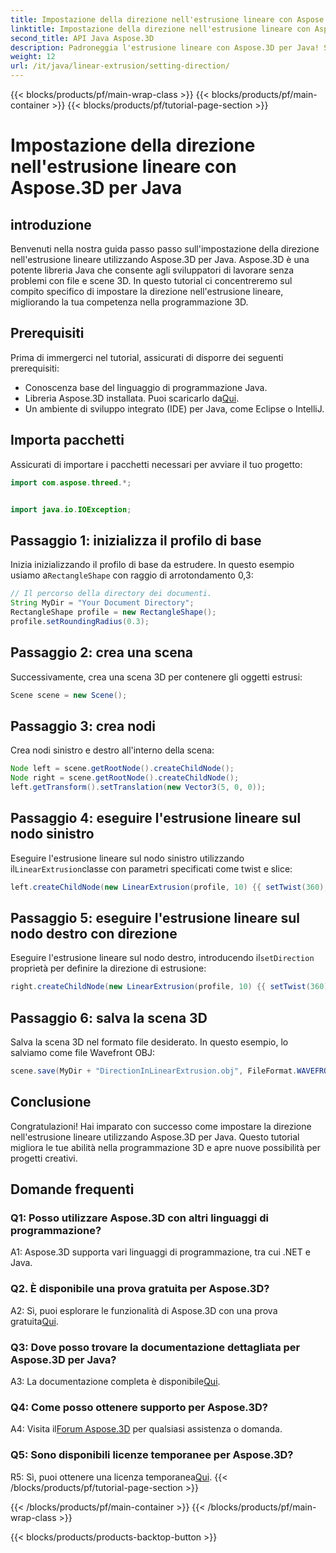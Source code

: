 ```yaml
---
title: Impostazione della direzione nell'estrusione lineare con Aspose.3D per Java
linktitle: Impostazione della direzione nell'estrusione lineare con Aspose.3D per Java
second_title: API Java Aspose.3D
description: Padroneggia l'estrusione lineare con Aspose.3D per Java! Segui la nostra guida per una programmazione 3D senza interruzioni. Scaricalo ora per un'esperienza accattivante.
weight: 12
url: /it/java/linear-extrusion/setting-direction/
---
```


{{< blocks/products/pf/main-wrap-class >}}
{{< blocks/products/pf/main-container >}}
{{< blocks/products/pf/tutorial-page-section >}}

# Impostazione della direzione nell'estrusione lineare con Aspose.3D per Java

## introduzione

Benvenuti nella nostra guida passo passo sull'impostazione della direzione nell'estrusione lineare utilizzando Aspose.3D per Java. Aspose.3D è una potente libreria Java che consente agli sviluppatori di lavorare senza problemi con file e scene 3D. In questo tutorial ci concentreremo sul compito specifico di impostare la direzione nell'estrusione lineare, migliorando la tua competenza nella programmazione 3D.

## Prerequisiti

Prima di immergerci nel tutorial, assicurati di disporre dei seguenti prerequisiti:

- Conoscenza base del linguaggio di programmazione Java.
-  Libreria Aspose.3D installata. Puoi scaricarlo da[Qui](https://releases.aspose.com/3d/java/).
- Un ambiente di sviluppo integrato (IDE) per Java, come Eclipse o IntelliJ.

## Importa pacchetti

Assicurati di importare i pacchetti necessari per avviare il tuo progetto:

```java
import com.aspose.threed.*;


import java.io.IOException;
```

## Passaggio 1: inizializza il profilo di base

 Inizia inizializzando il profilo di base da estrudere. In questo esempio usiamo a`RectangleShape` con raggio di arrotondamento 0,3:

```java
// Il percorso della directory dei documenti.
String MyDir = "Your Document Directory";
RectangleShape profile = new RectangleShape();
profile.setRoundingRadius(0.3);
```

## Passaggio 2: crea una scena

Successivamente, crea una scena 3D per contenere gli oggetti estrusi:

```java
Scene scene = new Scene();
```

## Passaggio 3: crea nodi

Crea nodi sinistro e destro all'interno della scena:

```java
Node left = scene.getRootNode().createChildNode();
Node right = scene.getRootNode().createChildNode();
left.getTransform().setTranslation(new Vector3(5, 0, 0));
```

## Passaggio 4: eseguire l'estrusione lineare sul nodo sinistro

 Eseguire l'estrusione lineare sul nodo sinistro utilizzando il`LinearExtrusion`classe con parametri specificati come twist e slice:

```java
left.createChildNode(new LinearExtrusion(profile, 10) {{ setTwist(360); setSlices(100); }});
```

## Passaggio 5: eseguire l'estrusione lineare sul nodo destro con direzione

 Eseguire l'estrusione lineare sul nodo destro, introducendo il`setDirection` proprietà per definire la direzione di estrusione:

```java
right.createChildNode(new LinearExtrusion(profile, 10) {{ setTwist(360); setSlices(100); setDirection(new Vector3(0.3, 0.2, 1));}});
```

## Passaggio 6: salva la scena 3D

Salva la scena 3D nel formato file desiderato. In questo esempio, lo salviamo come file Wavefront OBJ:

```java
scene.save(MyDir + "DirectionInLinearExtrusion.obj", FileFormat.WAVEFRONTOBJ);
```

## Conclusione

Congratulazioni! Hai imparato con successo come impostare la direzione nell'estrusione lineare utilizzando Aspose.3D per Java. Questo tutorial migliora le tue abilità nella programmazione 3D e apre nuove possibilità per progetti creativi.

## Domande frequenti

### Q1: Posso utilizzare Aspose.3D con altri linguaggi di programmazione?

A1: Aspose.3D supporta vari linguaggi di programmazione, tra cui .NET e Java.

### Q2. È disponibile una prova gratuita per Aspose.3D?

 A2: Sì, puoi esplorare le funzionalità di Aspose.3D con una prova gratuita[Qui](https://releases.aspose.com/).

### Q3: Dove posso trovare la documentazione dettagliata per Aspose.3D per Java?

 A3: La documentazione completa è disponibile[Qui](https://reference.aspose.com/3d/java/).

### Q4: Come posso ottenere supporto per Aspose.3D?

 A4: Visita il[Forum Aspose.3D](https://forum.aspose.com/c/3d/18) per qualsiasi assistenza o domanda.

### Q5: Sono disponibili licenze temporanee per Aspose.3D?

 R5: Sì, puoi ottenere una licenza temporanea[Qui](https://purchase.aspose.com/temporary-license/).
{{< /blocks/products/pf/tutorial-page-section >}}

{{< /blocks/products/pf/main-container >}}
{{< /blocks/products/pf/main-wrap-class >}}

{{< blocks/products/products-backtop-button >}}
